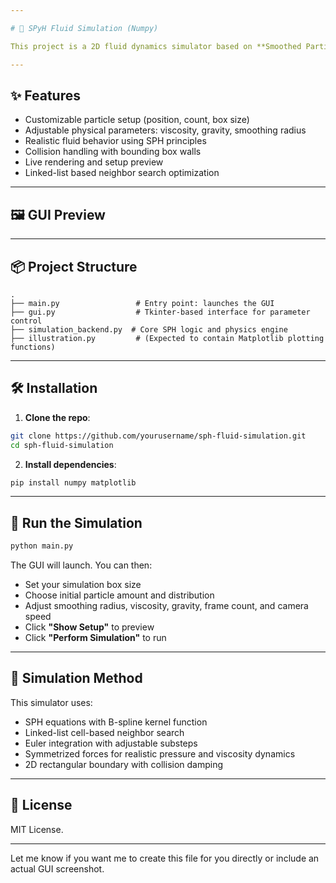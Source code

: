 ```yaml
---

# 🧪 SPyH Fluid Simulation (Numpy)

This project is a 2D fluid dynamics simulator based on **Smoothed Particle Hydrodynamics (SPH)**. It features a real-time interactive interface using **Tkinter** and visualizes particle motion with **Matplotlib**.

---
```


## ✨ Features

- Customizable particle setup (position, count, box size)
- Adjustable physical parameters: viscosity, gravity, smoothing radius
- Realistic fluid behavior using SPH principles
- Collision handling with bounding box walls
- Live rendering and setup preview
- Linked-list based neighbor search optimization

---

## 🖼️ GUI Preview

---

## 📦 Project Structure

```
.
├── main.py                 # Entry point: launches the GUI
├── gui.py                  # Tkinter-based interface for parameter control
├── simulation_backend.py  # Core SPH logic and physics engine
├── illustration.py         # (Expected to contain Matplotlib plotting functions)
```

---

## 🛠️ Installation

1. **Clone the repo**:

```bash
git clone https://github.com/yourusername/sph-fluid-simulation.git
cd sph-fluid-simulation
```

2. **Install dependencies**:

```bash
pip install numpy matplotlib
```

---

## 🚀 Run the Simulation

```bash
python main.py
```

The GUI will launch. You can then:

- Set your simulation box size
- Choose initial particle amount and distribution
- Adjust smoothing radius, viscosity, gravity, frame count, and camera speed
- Click **"Show Setup"** to preview
- Click **"Perform Simulation"** to run

---

## 🧠 Simulation Method

This simulator uses:

- SPH equations with B-spline kernel function
- Linked-list cell-based neighbor search
- Euler integration with adjustable substeps
- Symmetrized forces for realistic pressure and viscosity dynamics
- 2D rectangular boundary with collision damping

---

## 📃 License

MIT License.

---

Let me know if you want me to create this file for you directly or include an actual GUI screenshot.
